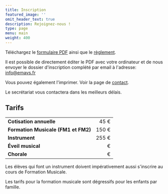```yaml
---
title: Inscription
featured_image: ''
omit_header_text: true
description: Rejoignez-nous !
type: page
menu: main
weight: 400
---
```


Téléchargez le [formulaire PDF](/files/EMAVS-inscription-2022-2023.pdf) ainsi que le
[règlement](/files/EMAVS-reglement-interieur.pdf).

Il est possible de directement éditer le PDF avec votre ordinateur et de nous envoyer
le dossier d'inscription complété par email à l'adresse: info@emavs.fr

Vous pouvez également l'imprimer. Voir la page de [contact](/contact).

Le secrétariat vous contactera dans les meilleurs délais.


## Tarifs

|                                           |            |
| :---------------------------------------- | --------:  |
| **Cotisation annuelle**                   |  45&nbsp;€ |
| **Formation Musicale (FM1 et FM2)**       | 150&nbsp;€ |
| **Instrument**                            | 255&nbsp;€ |
| **Éveil musical**                         |          € |
| **Chorale**                               |          € |

Les élèves qui font un instrument doivent impérativement aussi s'inscrire au cours de
Formation Musicale.

Les tarifs pour la formation musicale sont dégressifs pour les enfants par famille.
